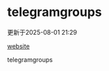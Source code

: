 # telegramgroups
更新于2025-08-01 21:29

[website](https://allgroups.github.io/telegramgroups/)

telegramgroups
